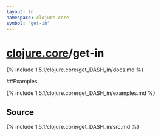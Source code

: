```yaml
---
layout: fn
namespace: clojure.core
symbol: "get-in"
---
```


# [clojure.core](../)/get-in

{% include 1.5.1/clojure.core/get_DASH_in/docs.md %}

##Examples

{% include 1.5.1/clojure.core/get_DASH_in/examples.md %}
## Source
{% include 1.5.1/clojure.core/get_DASH_in/src.md %}

